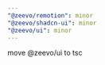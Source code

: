 ```yaml
---
"@zeevo/remotion": minor
"@zeevo/shadcn-ui": minor
"@zeevo/ui": minor
---
```


move @zeevo/ui to tsc
